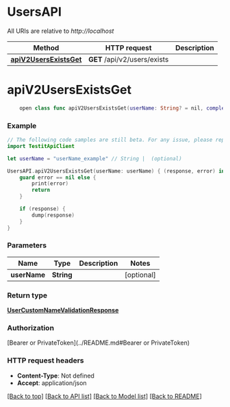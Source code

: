 # UsersAPI

All URIs are relative to *http://localhost*

Method | HTTP request | Description
------------- | ------------- | -------------
[**apiV2UsersExistsGet**](UsersAPI.md#apiv2usersexistsget) | **GET** /api/v2/users/exists | 


# **apiV2UsersExistsGet**
```swift
    open class func apiV2UsersExistsGet(userName: String? = nil, completion: @escaping (_ data: UserCustomNameValidationResponse?, _ error: Error?) -> Void)
```



### Example
```swift
// The following code samples are still beta. For any issue, please report via http://github.com/OpenAPITools/openapi-generator/issues/new
import TestitApiClient

let userName = "userName_example" // String |  (optional)

UsersAPI.apiV2UsersExistsGet(userName: userName) { (response, error) in
    guard error == nil else {
        print(error)
        return
    }

    if (response) {
        dump(response)
    }
}
```

### Parameters

Name | Type | Description  | Notes
------------- | ------------- | ------------- | -------------
 **userName** | **String** |  | [optional] 

### Return type

[**UserCustomNameValidationResponse**](UserCustomNameValidationResponse.md)

### Authorization

[Bearer or PrivateToken](../README.md#Bearer or PrivateToken)

### HTTP request headers

 - **Content-Type**: Not defined
 - **Accept**: application/json

[[Back to top]](#) [[Back to API list]](../README.md#documentation-for-api-endpoints) [[Back to Model list]](../README.md#documentation-for-models) [[Back to README]](../README.md)

